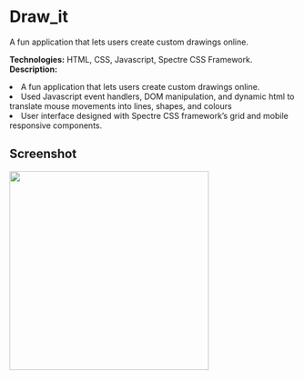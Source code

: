 # Draw_it
A fun application that lets users create custom drawings online. 

<b> Technologies:</b>  HTML, CSS, Javascript, Spectre CSS Framework.
<b> Description:</b> 
<li> A fun application that lets users create custom drawings online.</li>
<li> Used Javascript event handlers, DOM manipulation, and dynamic html to translate mouse movements into lines, shapes, and colours </li>
<li> User interface designed with Spectre CSS framework’s grid and mobile responsive components. </li>

## Screenshot

<img src="screenshots/image.png" width="350">
